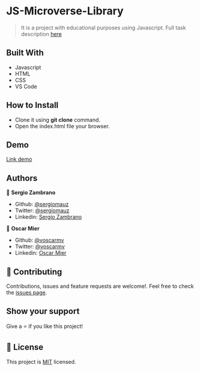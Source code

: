 # JS-Microverse-Library
 > It is a project with educational purposes using Javascript.
 > Full task description [here](https://www.theodinproject.com/courses/javascript/lessons/library)

## Built With

- Javascript
- HTML
- CSS
- VS Code

## How to Install

- Clone it using **git clone** command.
- Open the index.html file your browser.

## Demo
[Link demo](https://rawcdn.githack.com/sergiomauz/JS-Microverse-Library/0011e1881797cabc97021f33c4dd4d7886527ab7/index.html)

## Authors

👤 **Sergio Zambrano**

- Github: [@sergiomauz](https://github.com/sergiomauz)
- Twitter: [@sergiomauz](https://twitter.com/sergiomauz)
- Linkedin: [Sergio Zambrano](https://www.linkedin.com/in/sergiomauz/)

👤 **Oscar Mier**

- Github: [@voscarmv](https://github.com/voscarmv)
- Twitter: [@voscarmv](https://twitter.com/voscarmv)
- Linkedin: [Oscar Mier](https://www.linkedin.com/in/oscar-mier-072984196/) 

## 🤝 Contributing

Contributions, issues and feature requests are welcome!. Feel free to check the [issues page](../../issues/).

## Show your support

Give a ⭐️ if you like this project!

## 📝 License

This project is [MIT](LICENSE) licensed.

